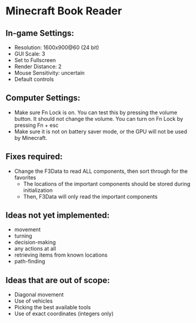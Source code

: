 # Minecraft Book Reader
## In-game Settings:
- Resolution: 1600x900@60 (24 bit)
- GUI Scale: 3
- Set to Fullscreen
- Render Distance: 2
- Mouse Sensitivity: uncertain
- Default controls
## Computer Settings:
- Make sure Fn Lock is on. You can test this by pressing the volume button.
It should not change the volume. You can turn on Fn Lock by pressing Fn + esc
- Make sure it is not on battery saver mode, or the GPU will not be used by
Minecraft.
## Fixes required:
- Change the F3Data to read ALL components, then sort through for the favorites
  - The locations of the important components should be stored during initialization
  - Then, F3Data will only read the important components
## Ideas not yet implemented:
- movement
- turning
- decision-making
- any actions at all
- retrieving items from known locations
- path-finding
## Ideas that are out of scope:
- Diagonal movement
- Use of vehicles
- Picking the best available tools
- Use of exact coordinates (integers only)